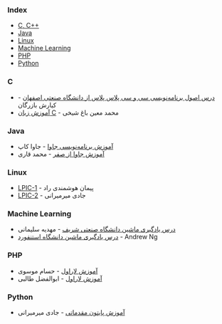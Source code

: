 ### Index

* [C, C++](#c)
* [Java](#java)
* [Linux](#linux)
* [Machine Learning](#machine-learning)
* [PHP](#php)
* [Python](#python)


### C

* [درس اصول برنامه‌نویسی سی و سی پلاس پلاس از دانشگاه صنعتی اصفهان](https://maktabkhooneh.org/course/%D8%A7%D8%B5%D9%88%D9%84-%D8%A8%D8%B1%D9%86%D8%A7%D9%85%D9%87-%D9%86%D9%88%DB%8C%D8%B3%DB%8C-C-%D9%88-C-mk68/) - کیارش بازرگان
* [آموزش زبان C](https://toplearn.com/courses/3255/%D8%A2%D9%85%D9%88%D8%B2%D8%B4-%D8%B1%D8%A7%DB%8C%DA%AF%D8%A7%D9%86-%D8%B2%D8%A8%D8%A7%D9%86-c) - محمد معین باغ شیخی


### Java

* [آموزش  برنامه‌نویسی جاوا](https://javacup.ir/javacup-training-videos/) - جاوا کاپ
* [آموزش جاوا از صفر](https://toplearn.com/courses/85/%D8%A2%D9%85%D9%88%D8%B2%D8%B4-%D8%AC%D8%A7%D9%88%D8%A7-%D8%A7%D8%B2-%D8%B5%D9%81%D8%B1) - محمد قاری


### Linux

* [LPIC-1](https://gotoclass.ir/courses/lpic-1/) - پیمان هوشمندی راد
* [LPIC-2](https://gotoclass.ir/courses/lpic-2/) - جادی میرمیرانی


### Machine Learning
* [درس یادگیری ماشین دانشگاه صنعتی شریف](https://maktabkhooneh.org/course/273-%DB%8C%D8%A7%D8%AF%DA%AF%DB%8C%D8%B1%DB%8C-%D9%85%D8%A7%D8%B4%DB%8C%D9%86-mk273/) - مهدیه سلیمانی
* [درس یادگیری ماشین دانشگاه استنفورد](https://maktabkhooneh.org/course/35-%DB%8C%D8%A7%D8%AF%DA%AF%DB%8C%D8%B1%DB%8C-%D9%85%D8%A7%D8%B4%DB%8C%D9%86-mk35/) - Andrew Ng


### PHP
* [آموزش لاراول](https://roocket.ir/series/learn-laravel) - حسام موسوی
* [آموزش لاراول](http://www.alefyar.com/laravel-tutorial) - ابوالفضل طالبی


### Python
* [آموزش پایتون مقدماتی](https://gotoclass.ir/courses/%d8%a2%d9%85%d9%88%d8%b2%d8%b4-%d9%be%d8%a7%db%8c%d8%aa%d9%88%d9%86/) - جادی میرمیرانی

